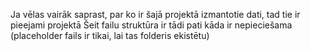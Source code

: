Ja vēlas vairāk saprast, par ko ir šajā projektā izmantotie dati, tad tie ir pieejami projektā
Šeit failu struktūra ir tādi pati kāda ir nepieciešama (placeholder fails ir tikai, lai tas folderis ekistētu)
